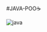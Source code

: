   #J A V A - P O O ☕



  








 ![java](https://github.com/user-attachments/assets/84da5bda-d1e0-4a58-8fe6-0436a81a5b71)

 
